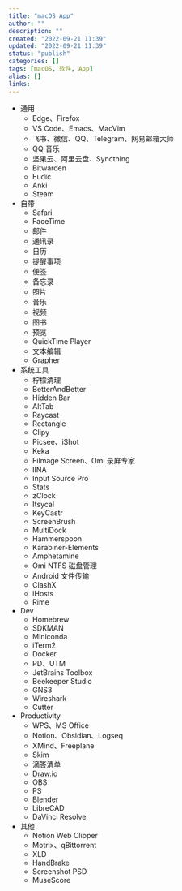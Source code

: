 ```yaml
---
title: "macOS App"
author: ""
description: ""
created: "2022-09-21 11:39"
updated: "2022-09-21 11:39"
status: "publish"
categories: []
tags: [macOS, 软件, App]
alias: []
links: 
---
```


- 通用
  - Edge、Firefox
  - VS Code、Emacs、MacVim
  - 飞书、微信、QQ、Telegram、网易邮箱大师
  - QQ 音乐
  - 坚果云、阿里云盘、Syncthing
  - Bitwarden
  - Eudic
  - Anki
  - Steam
- 自带
  - Safari
  - FaceTime
  - 邮件
  - 通讯录
  - 日历
  - 提醒事项
  - 便签
  - 备忘录
  - 照片
  - 音乐
  - 视频
  - 图书
  - 预览
  - QuickTime Player
  - 文本编辑
  - Grapher
- 系统工具
  - 柠檬清理
  - BetterAndBetter
  - Hidden Bar
  - AltTab
  - Raycast
  - Rectangle
  - Clipy
  - Picsee、iShot
  - Keka
  - Filmage Screen、Omi 录屏专家
  - IINA
  - Input Source Pro
  - Stats
  - zClock
  - Itsycal
  - KeyCastr
  - ScreenBrush
  - MultiDock
  - Hammerspoon
  - Karabiner-Elements
  - Amphetamine
  - Omi NTFS 磁盘管理
  - Android 文件传输
  - ClashX
  - iHosts
  - Rime
- Dev
  - Homebrew
  - SDKMAN
  - Miniconda
  - iTerm2
  - Docker
  - PD、UTM
  - JetBrains Toolbox
  - Beekeeper Studio
  - GNS3
  - Wireshark
  - Cutter
- Productivity
  - WPS、MS Office
  - Notion、Obsidian、Logseq
  - XMind、Freeplane
  - Skim
  - 滴答清单
  - [Draw.io](http://draw.io/)
  - OBS
  - PS
  - Blender
  - LibreCAD
  - DaVinci Resolve
- 其他
  - Notion Web Clipper
  - Motrix、qBittorrent
  - XLD
  - HandBrake
  - Screenshot PSD
  - MuseScore
